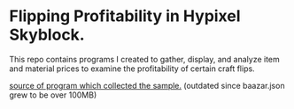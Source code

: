 # Flipping Profitability in Hypixel Skyblock.

This repo contains programs I created to gather, display, and analyze item and material prices to examine the profitability of certain craft flips.

[source of program which collected the sample.](https://github.com/yellowww/APstats-final-sample) (outdated since baazar.json grew to be over 100MB)